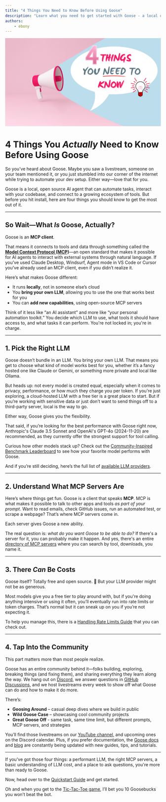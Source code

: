 ```yaml
---
title: "4 Things You Need to Know Before Using Goose"
description: "Learn what you need to get started with Goose - a local open source AI agent that's powered by the LLM of your choice."
authors: 
    - ebony
---
```

![blog cover](cover.png)

# 4 Things You *Actually* Need to Know Before Using Goose

So you’ve heard about Goose. Maybe you saw a livestream, someone on your team mentioned it, or you just stumbled into our corner of the internet while trying to automate your dev setup.  Either way—love that for you.

Goose is a local, open source AI agent that can automate tasks, interact with your codebase, and connect to a growing ecosystem of tools. But before you hit install, here are four things you should know to get the most out of it.


<!-- truncate -->

---

## So Wait—What *Is* Goose, Actually?

Goose is an **MCP client**.

That means it connects to tools and data through something called the [**Model Context Protocol (MCP)**](https://www.anthropic.com/news/model-context-protocol)—an open standard that makes it possible for AI agents to interact with external systems through natural language. If you’ve used Claude Desktop, Windsurf, Agent mode in VS Code or Cursor you’ve already used an MCP client, even if you didn’t realize it.

Here’s what makes Goose different:

- It runs **locally**, not in someone else’s cloud
- You **bring your own LLM**, allowing you to use the one that works best for you
- You can **add new capabilities**, using open-source MCP servers

Think of it less like “an AI assistant” and more like “your personal automation toolkit.” You decide which LLM to use, what tools it should have access to, and what tasks it can perform. You're not locked in; you're in charge.

---

## 1. Pick the Right LLM

Goose doesn’t bundle in an LLM. You bring your own LLM. That means you get to choose what kind of model works best for you, whether it’s a fancy hosted one like Claude or Gemini, or something more private and local like Ollama.

But heads up: not every model is created equal, especially when it comes to privacy, performance, or how much they charge you per token. If you're just exploring, a cloud-hosted LLM with a free tier is a great place to start. But if you’re working with sensitive data or just don’t want to send things off to a third-party server, local is the way to go.

Either way, Goose gives you the flexibility.

That said, if you’re looking for the best performance with Goose right now, Anthropic's Claude 3.5 Sonnet and OpenAI's GPT-4o (2024-11-20) are recommended, as they currently offer the strongest support for tool calling. 

Curious how other models stack up? Check out the [Community-Inspired Benchmark Leaderboard](https://block.github.io/goose/blog/2025/03/31/goose-benchmark/#leaderboard) to see how your favorite model performs with Goose.

And if you’re still deciding, here’s the full list of [available LLM providers](https://block.github.io/goose/docs/getting-started/providers#available-providers).

---

## 2. Understand What MCP Servers Are

Here’s where things get fun. Goose is a client that speaks **MCP**. MCP is what makes it possible to talk to other apps and tools *as part of your prompt*. Want to read emails, check GitHub issues, run an automated test, or scrape a webpage? That’s where MCP servers come in.

Each server gives Goose a new ability.

The real question is: *what do you want Goose to be able to do?* If there's a server for it, you can probably make it happen. And yes, there's an entire [directory of MCP servers](https://glama.ai/mcp/servers) where you can search by tool, downloads, you name it.

---

## 3. There *Can* Be Costs

Goose itself? Totally free and open source. 🎉 But your LLM provider might not be as generous.

Most models give you a free tier to play around with, but if you're doing anything intensive or using it often, you’ll eventually run into rate limits or token charges. That’s normal but it can sneak up on you if you’re not expecting it.

To help you manage this, there is a [Handling Rate Limits Guide](https://block.github.io/goose/docs/guides/handling-llm-rate-limits-with-goose/) that you can check out. 

---

## 4. Tap Into the Community 

This part matters more than most people realize.

Goose has an entire community behind it—folks building, exploring, breaking things (and fixing them), and sharing everything they learn along the way. We hang out on [Discord](https://discord.gg/goose-oss), we answer questions in [GitHub Discussions](https://github.com/block/goose/discussions), and we host livestreams every week to show off what Goose can do and how to make it do more.

There’s:

- **Goosing Around** – casual deep dives where we build in public  
- **Wild Goose Case** – showcasing cool community projects
- **Great Goose Off** - same task, same time limit, but different prompts, MCP servers, and strategies

You’ll find those livestreams on our [YouTube channel](https://www.youtube.com/@blockopensource/streams), and upcoming ones on the Discord calendar. Plus, if you prefer documentation, the [Goose docs](https://block.github.io/goose/) and [blog](https://block.github.io/goose/blog) are constantly being updated with new guides, tips, and tutorials.

---

If you've got those four things: a performant LLM, the right MCP servers, a basic understanding of LLM cost, and a place to ask questions, you're more than ready to Goose.

Now, head over to the [Quickstart Guide](https://block.github.io/goose/docs/quickstart) and get started.  

Oh and when you get to the [Tic-Tac-Toe game](https://block.github.io/goose/docs/quickstart/#write-prompt), I’ll bet you 10 Goosebucks you won’t beat the bot. 



<head>
  <meta property="og:title" content="4 Things You Need to Know Before Using Goose" />
  <meta property="og:type" content="article" />
  <meta property="og:url" content="https://block.github.io/goose/blog/2025/04/23/things-need-to-know" />
  <meta property="og:description" content="Learn what you need to get started with Goose - a local open source AI agent that's powered by the LLM of your choice." />
  <meta property="og:image" content="https://block.github.io/goose/assets/images/cover-2ba7c2e15786be2db6108c91d27dc1ec.png" />
  <meta name="twitter:card" content="summary_large_image" />
  <meta property="twitter:domain" content="block.github.io/goose" />
  <meta name="twitter:title" content="4 Things You Need to Know Before Using Goose" />
  <meta name="twitter:description" content="Learn what you need to get started with Goose - a local open source AI agent that's powered by the LLM of your choice." />
  <meta name="twitter:image" content="https://block.github.io/goose/assets/images/cover-2ba7c2e15786be2db6108c91d27dc1ec.png" />
</head>
